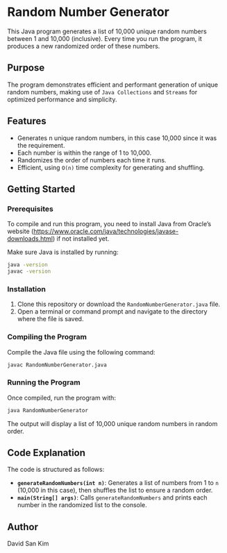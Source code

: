 # Random Number Generator

This Java program generates a list of 10,000 unique random numbers between 1 and 10,000 (inclusive). Every time you run the program, it produces a new randomized order of these numbers.

## Purpose
The program demonstrates efficient and performant generation of unique random numbers, making use of `Java Collections` and `Streams` for optimized performance and simplicity.

## Features
- Generates n unique random numbers, in this case 10,000 since it was the requirement.
- Each number is within the range of 1 to 10,000.
- Randomizes the order of numbers each time it runs.
- Efficient, using `O(n)` time complexity for generating and shuffling.

## Getting Started

### Prerequisites
To compile and run this program, you need to install Java from Oracle’s website (https://www.oracle.com/java/technologies/javase-downloads.html) if not installed yet.

Make sure Java is installed by running:
```bash
java -version
javac -version
```

### Installation
1. Clone this repository or download the `RandomNumberGenerator.java` file.
2. Open a terminal or command prompt and navigate to the directory where the file is saved.

### Compiling the Program
Compile the Java file using the following command:
```bash
javac RandomNumberGenerator.java
```

### Running the Program
Once compiled, run the program with:
```bash
java RandomNumberGenerator
```

The output will display a list of 10,000 unique random numbers in random order.

## Code Explanation

The code is structured as follows:
- **`generateRandomNumbers(int n)`**: Generates a list of numbers from 1 to `n` (10,000 in this case), then shuffles the list to ensure a random order.
- **`main(String[] args)`**: Calls `generateRandomNumbers` and prints each number in the randomized list to the console.

## Author
David San Kim
